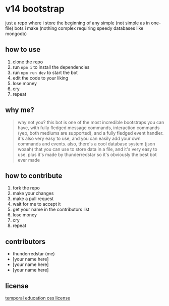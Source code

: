 # v14 bootstrap
just a repo where i store the beginning of any simple (not simple as in one-file) bots i make (nothing complex requiring speedy databases like mongodb)

## how to use
1. clone the repo
2. run `npm i` to install the dependencies
3. run `npm run dev` to start the bot
4. edit the code to your liking
5. lose money
6. cry
7. repeat

## why me?
> why not you?
this bot is one of the most incredible bootstraps you can have, with fully fledged message commands, interaction commands (yep, both mediums are supported), and a fully fledged event handler. it's also very easy to use, and you can easily add your own commands and events.
also, there's a cool database system (json woaah) that you can use to store data in a file, and it's very easy to use.
plus it's made by thunderredstar so it's obviously the best bot ever made

## how to contribute
1. fork the repo
2. make your changes
3. make a pull request
4. wait for me to accept it
5. get your name in the contributors list
6. lose money
7. cry
8. repeat

## contributors
- thunderredstar (me)
- [your name here]
- [your name here]
- [your name here]

## license
[temporal education oss license](https://raw.githubusercontent.com/TemporalEdu/TemporalServer/main/LICENSE)